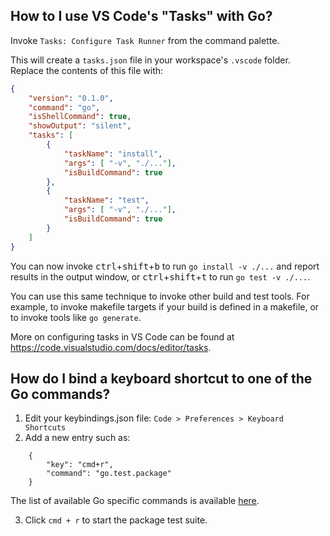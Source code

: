 ## How to I use VS Code's "Tasks" with Go?

Invoke `Tasks: Configure Task Runner` from the command palette.

This will create a `tasks.json` file in your workspace's `.vscode` folder.  Replace the contents of this file with:

```json
{
	"version": "0.1.0",
	"command": "go",
	"isShellCommand": true,
	"showOutput": "silent",
	"tasks": [
		{
			"taskName": "install",
			"args": [ "-v", "./..."],
			"isBuildCommand": true
		},
		{
			"taskName": "test",
			"args": [ "-v", "./..."],
			"isBuildCommand": true
		}
	]
}
```

You can now invoke <kbd>ctrl</kbd>+<kbd>shift</kbd>+<kbd>b</kbd> to run `go install -v ./...` and report results in the output window, or <kbd>ctrl</kbd>+<kbd>shift</kbd>+<kbd>t</kbd> to run `go test -v ./...`.

You can use this same technique to invoke other build and test tools. For example, to invoke makefile targets if your build is defined in a makefile, or to invoke tools like `go generate`.

More on configuring tasks in VS Code can be found at https://code.visualstudio.com/docs/editor/tasks.

## How do I bind a keyboard shortcut to one of the Go commands?

1. Edit your keybindings.json file:  `Code > Preferences > Keyboard Shortcuts`
2. Add a new entry such as:

```
	{
		"key": "cmd+r",
		"command": "go.test.package"
	}
```

The list of available Go specific commands is available [here](https://github.com/Microsoft/vscode-go#commands).

3. Click `cmd + r` to start the package test suite.

